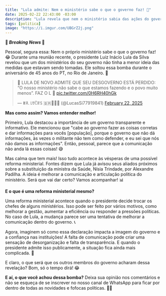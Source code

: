```yaml
---
title: "Lula admite: Nem o ministério sabe o que o governo faz! 🤔"
date: 2025-02-22 22:43:00 -03:00
description: "Lula revela que nem o ministério sabia das ações do governo! e expõe falta de comunicação no governo"
tags: [politica]
image: "https://i.imgur.com/UBGrZ2j.png"
---
```

**🚨 *Breaking News* 🚨**

Pessoal, segura essa: Nem o próprio ministério sabe o que o governo faz! 😂 Durante uma reunião recente, o presidente Luiz Inácio Lula da Silva revelou que um dos ministérios do seu governo não tinha a menor ideia das medidas que estavam sendo tomadas. Ele soltou essa bomba durante o aniversário de 45 anos do PT, no Rio de Janeiro. 🤯

<blockquote class="twitter-tweet" data-media-max-width="560"><p lang="pt" dir="ltr">🚨 LULA DE NOVO ADMITE QUE SEU DESGOVERNO ESTÁ PERDIDO: “O nosso ministério não sabe o que estamos fazendo e o povo muito menos”. FAZ O L 🫏 <a href="https://t.co/0H6RH40hGk">pic.twitter.com/0H6RH40hGk</a></p>&mdash; ꂵꋪ. ꒒ꀎꉓꍏꌗ 🇧🇷☭⃠🗽 (@LucasSi77919841) <a href="https://twitter.com/LucasSi77919841/status/1893381264708620576?ref_src=twsrc%5Etfw">February 22, 2025</a></blockquote> <script async src="https://platform.twitter.com/widgets.js" charset="utf-8"></script>

**Mas como assim? Vamos entender melhor!**

Primeiro, Lula destacou a importância de um governo transparente e informativo. Ele mencionou que "cabe ao governo fazer as coisas corretas e dar informações para vocês [população], porque o governo que não dá informações, às vezes o militante não tem como defender, e eu sei que nós não damos as informações". Então, pessoal, parece que a comunicação não anda lá essas coisas! 😅

Mas calma que tem mais! Isso tudo acontece às vésperas de uma possível reforma ministerial. Fontes dizem que Lula já avisou seus aliados próximos sobre a substituição da ministra da Saúde, Nísia Trindade, por Alexandre Padilha. A ideia é melhorar a comunicação e articulação política do ministério. Será que vai dar certo? Vamos acompanhar! 📊

**E o que é uma reforma ministerial mesmo?**

Uma reforma ministerial acontece quando o presidente decide trocar os chefes de alguns ministérios. Isso pode ser feito por vários motivos, como melhorar a gestão, aumentar a eficiência ou responder a pressões políticas. No caso de Lula, a mudança parece ser uma tentativa de melhorar a comunicação dentro do governo. 📞

Agora, imaginem só como essa declaração impacta a imagem do governo e a confiança nas instituições! A falta de comunicação pode criar uma sensação de desorganização e falta de transparência. E quando o presidente admite isso publicamente, a situação fica ainda mais complicada. 😬

E claro, o que será que os outros membros do governo acharam dessa revelação? Bom, só o tempo dirá! 😂

**E aí, o que você achou dessa bomba?**
Deixa sua opinião nos comentários e não se esqueça de se inscrever no nosso canal de WhatsApp para ficar por dentro de todas as novidades e fofocas políticas. 📲✨
